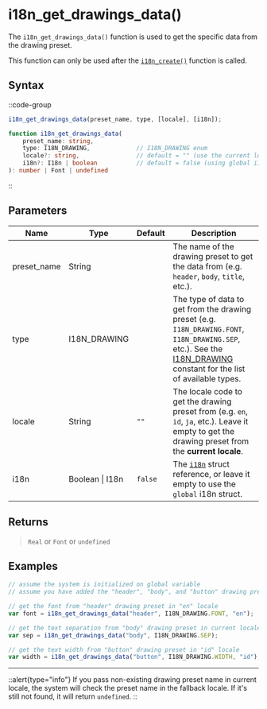 # i18n_get_drawings_data()

The `i18n_get_drawings_data()` function is used to get the specific data from the drawing preset.

This function can only be used after the [`i18n_create()`](/v0/api-reference/functions/i18n-create) function is called.

## Syntax

::code-group
```js [Usage]
i18n_get_drawings_data(preset_name, type, [locale], [i18n]);
```

```ts [Signature]
function i18n_get_drawings_data(
    preset_name: string,
    type: I18N_DRAWING,             // I18N_DRAWING enum
    locale?: string,                // default = "" (use the current locale)
    i18n?: I18n | boolean           // default = false (using global i18n struct)
): number | Font | undefined
```
::

## Parameters

| Name        | Type              | Default      | Description |
|-------------|-------------------|--------------|-------------|
| preset_name | String            |              | The name of the drawing preset to get the data from (e.g. `header`, `body`, `title`, etc.). |
| type        | I18N_DRAWING      |              | The type of data to get from the drawing preset (e.g. `I18N_DRAWING.FONT`, `I18N_DRAWING.SEP`, etc.). See the [I18N_DRAWING](/v0/api-reference/constants#i18n_drawing) constant for the list of available types. |
| locale      | String            | `""`         | The locale code to get the drawing preset from (e.g. `en`, `id`, `ja`, etc.). Leave it empty to get the drawing preset from the **current locale**. |
| i18n        | Boolean \| I18n | `false`      | The [`i18n`](/v0/api-reference/functions/i18n-create) struct reference, or leave it empty to use the `global` i18n struct. |

## Returns

> `Real` or `Font` or `undefined`

## Examples

```js [Create Event]
// assume the system is initialized on global variable
// assume you have added the "header", "body", and "button" drawing presets

// get the font from "header" drawing preset in "en" locale
var font = i18n_get_drawings_data("header", I18N_DRAWING.FONT, "en");

// get the text separation from "body" drawing preset in current locale
var sep = i18n_get_drawings_data("body", I18N_DRAWING.SEP);

// get the text width from "button" drawing preset in "id" locale
var width = i18n_get_drawings_data("button", I18N_DRAWING.WIDTH, "id");
```

---

::alert{type="info"}
If you pass non-existing drawing preset name in current locale, the system will check the preset name in the fallback locale. If it's still not found, it will return `undefined`.
::
